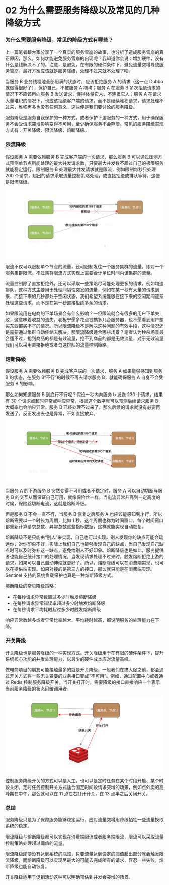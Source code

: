 02 为什么需要服务降级以及常见的几种降级方式
=======================

### 为什么需要服务降级，常见的降级方式有哪些？

上一篇笔者跟大家分享了一个真实的服务雪崩的故事，也分析了造成服务雪崩的真正原因，那么，如何才能避免服务雪崩的出现呢？我知道你会说：增加硬件，没有什么是钱解决不了的。注意，是避免，在有限的硬件条件下，避免流量突增导致服务雪崩。最好方案应该就是服务降级，处理不过来就不处理了呗。

当服务 B 业务线程池全部用满的状态时，应该拒绝服务 A 的请求（这一点 Dubbo 就做得很好了），保护自己，不被服务 A 拖垮；服务 A 在服务 B 多次拒绝请求的情况下不应该再向服务 B 发送请求，懂得体量它人，不连累它人；服务 A 在请求大量堆积的情况下，也应该拒绝客户端的请求，而不是继续堆积请求，请求处理不过来，堆积再多也没有任何意义。这些便是我们要讨论的服务降级。

服务降级是服务自我保护的一种方式，或者保护下游服务的一种方式，用于确保服务不会受请求突增影响变得不可用，至少确保服务不会奔溃。常见的服务降级实现方式有：开关降级、限流降级、熔断降级。

### 限流降级

假设服务 A 需要依赖服务 B 完成客户端的一次请求，那么服务 B 可以通过压测方式预测单节点所能处理的最大并发请求数，只要最大并发数不超过自己的极限服务就能稳定运行。限制服务 B 处理最大并发请求就是限流，例如限制每秒只处理 200 个请求，超出的请求采取流量控制策略处理，或直接拒绝或排队等待，这便是限流降级。

![限量降级](assets/e118d840-e0ac-11ea-860c-27aeccb4bc5b)

限流不仅可以限制单个节点的流量，还可限制发往一个服务集群的流量，即对一个服务集群限流。不过集群限流方式实现上需要合计单位时间内该集群的流量。

流量控制除了直接拒绝外，还可以采取一些策略尽可能处理更多的请求，例如均速排队，这种方式主要用于处理间隔性突发的流量，例如在某一秒有大量的请求到来，而接下来的几秒都处于空闲状态，我们希望系统能够在接下来的空闲期间逐渐处理这些请求，而不是在第一秒直接拒绝多余的请求。

如果限流用在电商的下单场景会有什么影响？一但限流就会有很多的用户下单失败，这意味着收益的流失，老板宁愿多花点钱搞多几台服务器，也不愿看到用户想买东西都买不了的情况。所以限流降级不是解决这种问题的有效手段，这种情况还是需要通过集群自动伸缩去解决。那限流降级适合哪些场景？笔者认为秒杀场景最合适不过，抢到商品的都是有效流量，抢不到商品的都是无效流量，对于无效流量我们可以采用直接拒绝或者匀速排队的流量控制策略。

### 熔断降级

假设服务 A 需要依赖服务 B 完成客户端的一次请求，服务 A 如果能够感知到服务 B 的状态，在服务 B“不行”的时候不再去请求服务 B，就能确保服务 A 自身不会受服务 B 的影响。

那么如何知道服务 B 到底行不行呢？假设一秒内向服务 b 发送 230 个请求，结果有 30 个请求或超时异常或响应异常，根据这个数字就可以预测后续请求服务 B 大概率也会响应异常。服务 B 已经处理不过来了，那么后续的请求就没有必要再发送了，反正发出去也是异常，不如直接放弃。

![熔断降级](assets/75c55760-e0ae-11ea-9254-2dbb61d9b3dd)

当服务 A 的下游服务 B 突然变得不可用或者不稳定时，服务 A 可以自动切断与服务 B 的交互从而保证自己可用，就像保险丝一样，当电流异常升高到一定高度的时候，保险丝切断电流，这就是熔断降级。

但是服务 B 不会一直不行，当服务 B 恢复之后服务 A 也应该能感知到才行，所以熔断需要以一个时长为周期，比如 1 秒，这个周期也称为时间窗口，每个时间窗口都重新计算请求总数、异常总数这些指标数据，这样就能实现自动恢复。

熔断降级不是只能由“别人”来实现，自己也可以实现。别人发现你的缺点可能会疏远你，对你印象不好，实际上我们自己也能够发现自己的缺点，当自己发现自己缺点时可以及时弥补这一缺点，避免给别人不好印象。熔断降级也是如此，服务提供者也能自己统计接口的处理情况，当发现请求处理不过来时，触发熔断拒绝上游的请求，如果可以自己自动伸缩就更好了。所以，熔断降级可以在消费端实现，也可以在提供端实现。如果对接的是第三方的接口，那么就只能是在消费端实现。Sentinel 支持的系统负载保护也算是一种熔断降级方式。

熔断降级的常见降级策略：

* 在每秒请求异常数超过多少时触发熔断降级
* 在每秒请求异常错误率超过多少时触发熔断降级
* 在每秒请求平均耗时超过多少时触发熔断降级

响应异常数越多或者异常比率越大、平均耗时越高，都说明服务的处理能力在下降。

### 开关降级

开关降级也是服务降级的一种实现方式。开关降级用于在有限的硬件条件下，提升系统核心功能的并发处理能力，以最少的硬件成本应对流量高峰。

做电商项目的朋友可能接触最多的就是开关降级，一般我们在搞大促之前，都会通过开关方式将一些无关紧要的业务接口变成“不可用”。例如，通过配置中心或者通过 Redis 控制服务降级开关，当开关打开时，需要降级的接口直接响应一个表示当前服务降级的状态码给调用者。

![开关降级](assets/86ada640-e0ae-11ea-87f8-01fab3b387f8)

控制服务降级开关的方式可以是人工，也可以是定时任务在某个时段开启、某个时段关闭。定时任务控制开关方式适合固定时间段请求突增的场景，例如点外卖的高峰期在中午，那么就可以在 11 点左右打开开关，在 13 点半之后关闭开关。

### 总结

服务降级只是为了保障服务能够稳定运行，应对流量突增用降级牺牲一些流量换取系统的稳定。

限流降级与熔断降级都可以实现在消费端限流或者服务端限流，限流可以采取流量控制策略处理超过阈值的流量。

限流降级即便没有达到系统的瓶颈，只要流量达到设定的阈值超出部分就会触发限流降级，而熔断降级可以实现尽最大的可能去完成所有的请求，容忍一些失败，熔断降级也能自动恢复。

开关降级适用于促销活动这种可以明确预估到并发会突增的场景。
